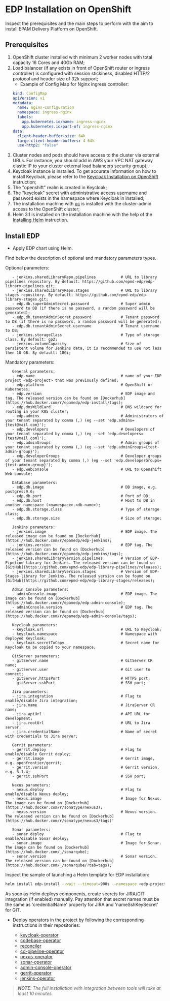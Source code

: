 # EDP Installation on OpenShift

Inspect the prerequisites and the main steps to perform with the aim to install EPAM Delivery Platform on OpenShift.

## Prerequisites
1. OpenShift cluster installed with minimum 2 worker nodes with total capacity 16 Cores and 40Gb RAM;
2. Load balancer (if any exists in front of OpenShift router or ingress controller) is configured with session stickiness, disabled HTTP/2 protocol and header size of 32k support;
    - Example of Config Map for Nginx ingress controller:
    ```yaml
    kind: ConfigMap
    apiVersion: v1
    metadata:
      name: nginx-configuration
      namespace: ingress-nginx
      labels:
        app.kubernetes.io/name: ingress-nginx
        app.kubernetes.io/part-of: ingress-nginx
    data:
      client-header-buffer-size: 64k
      large-client-header-buffers: 4 64k
      use-http2: "false"
      ```
3. Cluster nodes and pods should have access to the cluster via external URLs. For instance, you should add in AWS your VPC NAT gateway elastic IP to your cluster external load balancers security group);
4. Keycloak instance is installed. To get accurate information on how to install Keycloak, please refer to the [Keycloak Installation on OpenShift](openshift_install_keycloak.md) instruction;
5. The "openshift" realm is created in Keycloak;
6. The "keycloak" secret with administrative access username and password exists in the namespace where Keycloak in installed;
7. The installation machine with [oc](https://docs.okd.io/latest/cli_reference/get_started_cli.html#installing-the-cli) is installed with the cluster-admin access to the OpenShift cluster; 
8. Helm 3.1 is installed on the installation machine with the help of the [Installing Helm](https://v3.helm.sh/docs/intro/install/) instruction.

## Install EDP
* Apply EDP chart using Helm. 

Find below the description of optional and mandatory parameters types.

Optional parameters:
 ```
    - jenkins.sharedLibraryRepo.pipelines           # URL to library pipelines repository. By default: https://github.com/epmd-edp/edp-library-pipelines.git;
    - jenkins.sharedLibraryRepo.stages              # URL to library stages repository. By default: https://github.com/epmd-edp/edp-library-stages.git;
    - edp.db.superAdminSecret.password              # Super admin password to DB (if there is no password, a random password will be generated);
    - edp.db.tenantAdminSecret.password             # Tenant password to DB (if there is no passwors, a random password will be generated);
    - edp.db.tenantAdminSecret.username             # Tenant username to DB;
    - jenkins.storageClass                          # Type of storage class. By default: gp2; 
    - jenkins.volumeCapacity                        # Size of persistent volume for Jenkins data, it is recommended to use not less then 10 GB. By default: 10Gi;
 ```

Mandatory parameters: 
 ```   
    General parameters:
    - edp.name                                      # name of your EDP project <edp-project> that was previously defined;
    - edp.platform                                  # OpenShift or Kubernetes;
    - edp.version                                   # EDP image and tag. The released version can be found on [Dockerhub](https://hub.docker.com/r/epamedp/edp-install/tags);
    - edp.dnsWildCard                               # DNS wildcard for routing in your K8S cluster;
    - edp.admins                                    # Administrators of your tenant separated by comma (,) (eg --set 'edp.admins={test@mail.com}');
    - edp.developers                                # Developers of your tenant separated by comma (,) (eg --set 'edp.developers={test@mail.com}');
    - edp.adminGroups                               # Admin groups of your tenant separated by comma (,) (eg --set 'edp.adminGroups={test-admin-group}');
    - edp.developerGroups                           # Developer groups of your tenant separated by comma (,) (eg --set 'edp.developerGroups={test-admin-group}');
    - edp.webConsole                                # URL to Openshift Web console;
    
    Database parameters:
    - edp.db.image                                  # DB image, e.g. postgres:9.6;
    - edp.db.port                                   # Port of DB;
    - edp.db.host                                   # Host to DB in another namespace (<namespace>.<db-name>);
    - edp.db.storage.class                          # Type of storage class;
    - edp.db.storage.size                           # Size of storage;
    
    Jenkins parameters:
    - jenkins.image                                 # EDP image. The released image can be found on [Dockerhub](https://hub.docker.com/r/epamedp/edp-jenkins);
    - jenkins.version                               # EDP tag. The released version can be found on [Dockerhub](https://hub.docker.com/r/epamedp/edp-jenkins/tags);
    - jenkins.sharedLibraryVersion.pipelines        # Version of EDP-Pipeline library for Jenkins. The released version can be found on [GitHub](https://github.com/epmd-edp/edp-library-pipelines/releases);
    - jenkins.sharedLibraryVersion.stages           # Version of EDP-Stages library for Jenkins. The released version can be found on [GitHub](https://github.com/epmd-edp/edp-library-stages/releases);
    
    Admin Console parameters:
    - adminConsole.image                            # EDP image. The image can be found on [Dockerhub](https://hub.docker.com/r/epamedp/edp-admin-console);
    - adminConsole.version                          # EDP tag. The released version can be found on [Dockerhub](https://hub.docker.com/r/epamedp/edp-admin-console/tags);
    
    Keycloak parameters:
    - keycloak.url                                  # URL to Keycloak;
    - keycloak.namespace                            # Namespace with deployed Keycloak;
    - keycloak.secretToCopy                         # Secret name for Keycloak to be copied to your namespace;
    
    GitServer parameters:
    - gitServer.name                                # GitServer CR name;
    - gitServer.user                                # Git user to connect;
    - gitServer.httpsPort                           # HTTPS port;
    - gitServer.sshPort                             # SSH port;
    
    Jira parameters:
    - jira.integration                              # Flag to enable/disable Jira integration;
    - jira.name                                     # JiraServer CR name;
    - jira.apiUrl                                   # API URL for development;
    - jira.rootUrl                                  # URL to Jira server;
    - jira.credentialName                           # Name of secret with credentials to Jira server;
    
    Gerrit parameters:
    - gerrit.deploy                                 # Flag to enable/disable Gerrit deploy;
    - gerrit.image                                  # Gerrit image, e.g. openfrontier/gerrit;
    - gerrit.version                                # Gerrit version, e.g. 3.1.4;
    - gerrit.sshPort                                # SSH port;
    
    Nexus parameters:
    - nexus.deploy                                  # Flag to enable/disable Nexus deploy;
    - nexus.image                                   # Image for Nexus. The image can be found on [Dockerhub] (https://hub.docker.com/r/sonatype/nexus3);
    - nexus.version                                 # Nexus version. The released version can be found on [Dockerhub](https://hub.docker.com/r/sonatype/nexus3/tags)'
    
    Sonar parameters:
    - sonar.deploy                                  # Flag to enable/disable Sonar deploy;
    - sonar.image                                   # Image for Sonar. The image can be found on [Dockerhub] (https://hub.docker.com/_/sonarqube);
    - sonar.version                                 # Sonar version. The released version can be found on [Dockerhub](https://hub.docker.com/_/sonarqube/?tab=tags);
 ```  

Inspect the sample of launching a Helm template for EDP installation:
```bash
helm install edp-install --wait --timeout=900s --namespace <edp-project> --create-namespace --set edp.name=<edp-project> deploy-templates
```
As soon as Helm deploys components, create secrets for JIRA/GIT integration (if enabled) manually. Pay attention that 
secret names must be the same as 'credentialName' property for JIRA and 'nameSshKeySecret' for GIT.
 
 * Deploy operators in the <edp-project> project by following the corresponding instructions in their repositories:
     - [keycloak-operator](https://github.com/epmd-edp/keycloak-operator)
     - [codebase-operator](https://github.com/epmd-edp/codebase-operator)
     - [reconciler](https://github.com/epmd-edp/reconciler)
     - [cd-pipeline-operator](https://github.com/epmd-edp/cd-pipeline-operator)
     - [nexus-operator](https://github.com/epmd-edp/nexus-operator)
     - [sonar-operator](https://github.com/epmd-edp/sonar-operator)
     - [admin-console-operator](https://github.com/epmd-edp/admin-console-operator)
     - [gerrit-operator](https://github.com/epmd-edp/gerrit-operator)
     - [jenkins-operator](https://github.com/epmd-edp/jenkins-operator)
     
>_**NOTE**: The full installation with integration between tools will take at least 10 minutes._